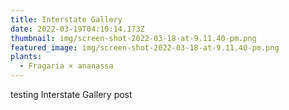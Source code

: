 ```yaml
---
title: Interstate Gallery
date: 2022-03-19T04:10:14.173Z
thumbnail: img/screen-shot-2022-03-18-at-9.11.40-pm.png
featured_image: img/screen-shot-2022-03-18-at-9.11.40-pm.png
plants:
  - Fragaria × ananassa
---
```

testing Interstate Gallery post